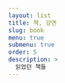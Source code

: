 ```yaml
---
layout: list
title: 책, 강연
slug: book
menu: true
submenu: true
order: 5
description: >
  읽었던 책들
---
```

